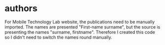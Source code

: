 # authors

For Mobile Technology Lab website, the publications need to be manually imported. The names are presented "First-name surname", but the source is presenting the names "surname, firstname". Therefore I created this code so I didn't need to switch the names round manually. 
